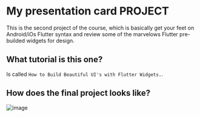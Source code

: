 # My presentation card PROJECT

This is the second project of the course, which is basically get your feet on Android/iOs Flutter syntax and review some
of the marvelows Flutter pre-builded widgets for design.

## What tutorial is this one?

Is called `How to Build Beautiful UI's with Flutter Widgets.`.

## How does the final project looks like?

![image](https://github.com/Pyzyryab/FlutterPractices/blob/main/my_presentation_card/images/image.png)

